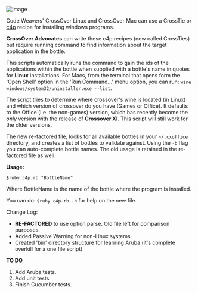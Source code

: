 ![image](http://www.codeweavers.com/images/themes/cw6/cw_logo_top.png)

Code Weavers' CrossOver Linux and CrossOver Mac can use a CrossTie or [c4p](http://www.codeweavers.com/support/wiki/c4p_user) recipe for installing windows programs. 

**CrossOver Advocates** can write these c4p recipes (now called CrossTies) but require running command to find information about the target application in the bottle. 

This scripts automatically runs the command to gain the ids of the applications within the bottle when supplied with a bottle's name in quotes for **Linux** installations. For Macs, from the terminal that opens form the 'Open Shell' option in the 'Run Command...' menu option, you can run: `wine windows/system32/uninstaller.exe --list`.

The script tries to determine where crossover's wine is located (in Linux) and which version of crossover do you have (Games or Office). It defaults to the Office (i.e. the non-games) version, which has recently become the *only* version with the release of **Crossover XI**. This script will still work for the older versions.

The new re-factored file, looks for all available bottles in your `~/.cxoffice` directory, and creates a list of bottles to validate against. Using the `-b` flag you can auto-complete bottle names. The old usage is retained in the re-factored file as well. 

**Usage:**

    $ruby c4p.rb "BottleName"

Where BottleName is the name of the bottle where the program is installed.

You can do: `$ruby c4p.rb -h` for help on the new file. 

Change Log:  
- **RE-FACTORED** to use option parse. Old file left for comparison purposes.  
- Added Passive Warning for non-Linux systems  
- Created 'bin' directory structure for learning Aruba (it's complete overkill for a one file script)

**TO DO**

1. Add Aruba tests.
2. Add unit tests.
3. Finish Cucumber tests.
